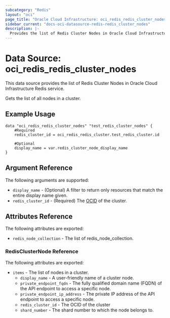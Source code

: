 ```yaml
---
subcategory: "Redis"
layout: "oci"
page_title: "Oracle Cloud Infrastructure: oci_redis_redis_cluster_nodes"
sidebar_current: "docs-oci-datasource-redis-redis_cluster_nodes"
description: |-
  Provides the list of Redis Cluster Nodes in Oracle Cloud Infrastructure Redis service
---
```


# Data Source: oci_redis_redis_cluster_nodes
This data source provides the list of Redis Cluster Nodes in Oracle Cloud Infrastructure Redis service.

Gets the list of all nodes in a cluster.


## Example Usage

```hcl
data "oci_redis_redis_cluster_nodes" "test_redis_cluster_nodes" {
	#Required
	redis_cluster_id = oci_redis_redis_cluster.test_redis_cluster.id

	#Optional
	display_name = var.redis_cluster_node_display_name
}
```

## Argument Reference

The following arguments are supported:

* `display_name` - (Optional) A filter to return only resources that match the entire display name given.
* `redis_cluster_id` - (Required) The [OCID](https://docs.cloud.oracle.com/iaas/Content/General/Concepts/identifiers.htm#Oracle) of the cluster.


## Attributes Reference

The following attributes are exported:

* `redis_node_collection` - The list of redis_node_collection.

### RedisClusterNode Reference

The following attributes are exported:

* `items` - The list of nodes in a cluster.
	* `display_name` - A user-friendly name of a cluster node.
	* `private_endpoint_fqdn` - The fully qualified domain name (FQDN) of the API endpoint to access a specific node.
	* `private_endpoint_ip_address` - The private IP address of the API endpoint to access a specific node.
	* `redis_cluster_id` - The OCID of the cluster
	* `shard_number` - The shard number to which the node belongs to.

